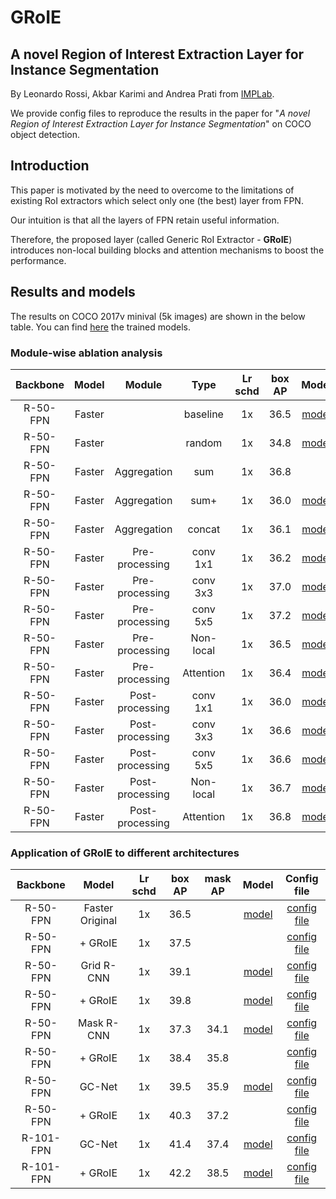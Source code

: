 # GRoIE

## A novel Region of Interest Extraction Layer for Instance Segmentation

By Leonardo Rossi, Akbar Karimi and Andrea Prati from
[IMPLab](http://implab.ce.unipr.it/).

We provide config files to reproduce the results in the paper for
"*A novel Region of Interest Extraction Layer for Instance Segmentation*"
on COCO object detection.

## Introduction

This paper is motivated by the need to overcome to the limitations of existing
RoI extractors which select only one (the best) layer from FPN.

Our intuition is that all the layers of FPN retain useful information.

Therefore, the proposed layer (called Generic RoI Extractor - **GRoIE**)
introduces non-local building blocks and attention mechanisms to boost the
performance.

## Results and models

The results on COCO 2017v minival (5k images) are shown in the below table.
You can find
[here](https://drive.google.com/drive/folders/19ssstbq_h0Z1cgxHmJYFO8s1arf3QJbT)
the trained models.

### Module-wise ablation analysis

| Backbone  | Model  | Module          | Type      | Lr schd | box AP | Model                                                                       | Config file                                     |
| :-------: | :----: | :-------------: | :-------: | :-----: | :----: | :-------------------------------------------------------------------------: | :---------------------------------------------: |
| R-50-FPN  | Faster |                 | baseline  |   1x    |  36.5  | [model](https://drive.google.com/open?id=1HEt58kSrTrvgSKT_wObii1kg4NTTZLN_) | [config file](./faster_rcnn_r50_fpn_1x-orig.py) |
| R-50-FPN  | Faster |                 | random    |   1x    |  34.8  | [model](https://drive.google.com/open?id=1LepNXzIu7BMjKInOtvJMwpuZGApLz3Bn) | [config file](./faster_rcnn_r50_fpn_1x-v1.py)   |
| R-50-FPN  | Faster | Aggregation     | sum       |   1x    |  36.8  |                                                                             | [config file](./faster_rcnn_r50_fpn_1x-v2.py)   |
| R-50-FPN  | Faster | Aggregation     | sum+      |   1x    |  36.0  | [model](https://drive.google.com/open?id=1RCQriewvFHvvtUJlKuGURUYECSiFOqL0) | [config file](./faster_rcnn_r50_fpn_1x-v3.py)   |
| R-50-FPN  | Faster | Aggregation     | concat    |   1x    |  36.1  | [model](https://drive.google.com/open?id=1icrvxPIYQgxTnSSEKAXFYvWcTc48ZSKo) | [config file](./faster_rcnn_r50_fpn_1x-v4.py)   |
| R-50-FPN  | Faster | Pre-processing  | conv 1x1  |   1x    |  36.2  | [model](https://drive.google.com/open?id=1XLXNJoPHuZIQLVyzmmx_6boBs8Fq4PkT) | [config file](./faster_rcnn_r50_fpn_1x-v5.py)   |
| R-50-FPN  | Faster | Pre-processing  | conv 3x3  |   1x    |  37.0  | [model](https://drive.google.com/open?id=1ZPzXkHD6bRjB4PHnbhUef42qGM9PYN_2) | [config file](./faster_rcnn_r50_fpn_1x-v6.py)   |
| R-50-FPN  | Faster | Pre-processing  | conv 5x5  |   1x    |  37.2  | [model](https://drive.google.com/open?id=1BvJSOZRD53pC6EuBTGlP02FWqI4XuZAQ) | [config file](./faster_rcnn_r50_fpn_1x-v7.py)   |
| R-50-FPN  | Faster | Pre-processing  | Non-local |   1x    |  36.5  | [model](https://drive.google.com/open?id=10xGIodxVSYLZAN1tsbaMcxnJuC2D5Ofp) | [config file](./faster_rcnn_r50_fpn_1x-v8.py)   |
| R-50-FPN  | Faster | Pre-processing  | Attention |   1x    |  36.4  | [model](https://drive.google.com/open?id=1gIvVU7xBzCnWPtzQZeZj5wTG7nCpBBP-) | [config file](./faster_rcnn_r50_fpn_1x-v9.py)   |
| R-50-FPN  | Faster | Post-processing | conv 1x1  |   1x    |  36.0  | [model](https://drive.google.com/open?id=1fys66CMdgcL5hdDJS-Z4UALj4s-X0CMM) | [config file](./faster_rcnn_r50_fpn_1x-v10.py)  |
| R-50-FPN  | Faster | Post-processing | conv 3x3  |   1x    |  36.6  | [model](https://drive.google.com/open?id=1Y55IZMlpCUejQ0nkT5j8qpIViLVTU8cj) | [config file](./faster_rcnn_r50_fpn_1x-v11.py)  |
| R-50-FPN  | Faster | Post-processing | conv 5x5  |   1x    |  36.6  | [model](https://drive.google.com/open?id=1acYY0pjwNG_dWkiEpXPrwmk2eWNFo489) | [config file](./faster_rcnn_r50_fpn_1x-v12.py)  |
| R-50-FPN  | Faster | Post-processing | Non-local |   1x    |  36.7  | [model](https://drive.google.com/open?id=1sU0BayjZdvznJSTl8UkDSwH8iMGszEq6) | [config file](./faster_rcnn_r50_fpn_1x-v13.py)  |
| R-50-FPN  | Faster | Post-processing | Attention |   1x    |  36.8  | [model](https://drive.google.com/open?id=1bV8K9Exp09wvOXapjCmEXuKicnaeUFPS) | [config file](./faster_rcnn_r50_fpn_1x-v14.py)  |

### Application of GRoIE to different architectures

| Backbone  | Model            | Lr schd | box AP | mask AP | Model                                                                       | Config file                                                         |
| :-------: | :--------------: | :-----: | :----: | :-----: | :-------------------------------------------------------------------------: | :-----------------------------------------------------------------: |
| R-50-FPN  | Faster Original  |   1x    |  36.5  |         | [model](https://drive.google.com/open?id=1HEt58kSrTrvgSKT_wObii1kg4NTTZLN_) | [config file](./faster_rcnn_r50_fpn_1x-orig.py)                     |
| R-50-FPN  | + GRoIE          |   1x    |  37.5  |         |                                                                             | [config file](./faster_rcnn_r50_fpn_1x-groie.py)                    |
| R-50-FPN  | Grid R-CNN       |   1x    |  39.1  |         | [model](https://drive.google.com/open?id=1JG7legc2_oomIg_1pGGPjB7JtpUcVmtz) | [config file](./grid_rcnn_gn_head_r50_fpn_1x-orig.py)               |
| R-50-FPN  | + GRoIE          |   1x    |  39.8  |         | [model](https://drive.google.com/open?id=1aMZwFx80pAPWIPw6hfh0dHrNEOauLE6i) | [config file](./grid_rcnn_gn_head_r50_fpn_1x-groie.py)              |
| R-50-FPN  | Mask R-CNN       |   1x    |  37.3  |  34.1   | [model](https://drive.google.com/open?id=1z5XgXOtZQpDcMKNE_87YHRQc-guCo7v7) | [config file](./mask_rcnn_r50_fpn_1x-orig.py)                       |
| R-50-FPN  | + GRoIE          |   1x    |  38.4  |  35.8   |                                                                             | [config file](./mask_rcnn_r50_fpn_1x-groie.py)                      |
| R-50-FPN  | GC-Net           |   1x    |  39.5  |  35.9   | [model](https://drive.google.com/open?id=1C3rgU9960ooflBBYv4O9bOMrmkWWWvsr) | [config file](./mask_rcnn_r4_gcb_c3-c5_r50_fpn_syncbn_1x-orig.py)   |
| R-50-FPN  | + GRoIE          |   1x    |  40.3  |  37.2   |                                                                             | [config file](./mask_rcnn_r4_gcb_c3-c5_r50_fpn_syncbn_1x-groie.py)  |
| R-101-FPN | GC-Net           |   1x    |  41.4  |  37.4   | [model](https://drive.google.com/open?id=16aL2Nrpnntkbo5R9-wnwTd3OQ3v_HQ0x) | [config file](./mask_rcnn_r4_gcb_c3-c5_r101_fpn_syncbn_1x-orig.py)  |
| R-101-FPN | + GRoIE          |   1x    |  42.2  |  38.5   | [model](https://drive.google.com/open?id=1XeFwFYjkZXWsMaLLZO6bC3jt31cdi4Kq) | [config file](./mask_rcnn_r4_gcb_c3-c5_r101_fpn_syncbn_1x-groie.py) |
